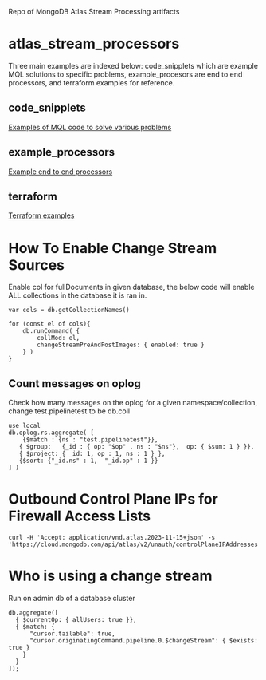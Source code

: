 Repo of MongoDB Atlas Stream Processing artifacts

# atlas_stream_processors
Three main examples are indexed below: code_snipplets which are example MQL solutions to specific problems, example_procesors are end to end processors, and terraform examples for reference. 

## code_snipplets
[Examples of MQL code to solve various problems](https://github.com/josephxsxn/atlas_stream_processors/tree/master/code_snipplets)


## example_processors
[Example end to end processors](https://github.com/josephxsxn/atlas_stream_processors/tree/master/example_processors)

## terraform
[Terraform examples](https://github.com/josephxsxn/atlas_stream_processors/tree/master/terraform)




# How To Enable Change Stream Sources
Enable col for fullDocuments in given database, the below code will enable ALL collections in the database it is ran in.

```
var cols = db.getCollectionNames()

for (const el of cols){
    db.runCommand( {
        collMod: el,
        changeStreamPreAndPostImages: { enabled: true }
    } )
}
```

## Count messages on oplog
Check how many messages on the oplog for a given namespace/collection, change test.pipelinetest to be db.coll
```
use local
db.oplog.rs.aggregate( [
    {$match : {ns : "test.pipelinetest"}},
   { $group:   {_id : { op: "$op" , ns : "$ns"},  op: { $sum: 1 } }},
   { $project: { _id: 1, op : 1, ns : 1 } },
   {$sort: {"_id.ns" : 1,  "_id.op" : 1 }}
] )
```

# Outbound Control Plane IPs for Firewall Access Lists
```
curl -H 'Accept: application/vnd.atlas.2023-11-15+json' -s 'https://cloud.mongodb.com/api/atlas/v2/unauth/controlPlaneIPAddresses'
```
# Who is using a change stream
Run on admin db of a database cluster
```
db.aggregate([
  { $currentOp: { allUsers: true }},
  { $match: {
      "cursor.tailable": true,
      "cursor.originatingCommand.pipeline.0.$changeStream": { $exists: true }
    }
  }
]);
```
